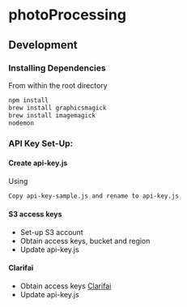 # photoProcessing

## Development

### Installing Dependencies
From within the root directory
```sh
npm install
brew install graphicsmagick
brew install imagemagick
nodemon
```

### API Key Set-Up:
#### Create api-key.js
Using 
```sh
Copy api-key-sample.js and rename to api-key.js
```
#### S3 access keys
* Set-up S3 account
* Obtain access keys, bucket and region
* Update api-key.js

#### Clarifai
* Obtain access keys [Clarifai](https://developer.clarifai.com/signup/)
* Update api-key.js
